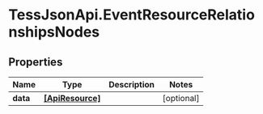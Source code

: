 # TessJsonApi.EventResourceRelationshipsNodes

## Properties
Name | Type | Description | Notes
------------ | ------------- | ------------- | -------------
**data** | [**[ApiResource]**](ApiResource.md) |  | [optional] 


